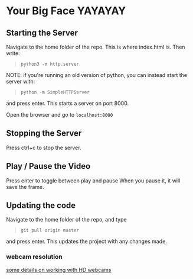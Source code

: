 # Your Big Face YAYAYAY

## Starting the Server

Navigate to the home folder of the repo. This is where index.html is. Then
write:

> `python3 -m http.server`

NOTE: if you're running an old version of python, you can instead start the server with:

> `python -m SimpleHTTPServer`

and press enter. This starts a server on port 8000.

Open the browser and go to `localhost:8000`

## Stopping the Server

Press ctrl+c to stop the server.

## Play / Pause the Video

Press enter to toggle between play and pause
When you pause it, it will save the frame.

## Updating the code

Navigate to the home folder of the repo, and type

> `git pull origin master`

and press enter. This updates the project with any changes made.

### webcam resolution

[some details on working with HD webcams](http://www.html5rocks.com/en/tutorials/getusermedia/intro/)
